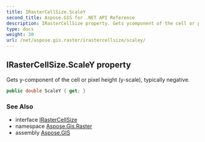 ```yaml
---
title: IRasterCellSize.ScaleY
second_title: Aspose.GIS for .NET API Reference
description: IRasterCellSize property. Gets ycomponent of the cell or pixel height yscale typically negative.
type: docs
weight: 30
url: /net/aspose.gis.raster/irastercellsize/scaley/
---
```

## IRasterCellSize.ScaleY property

Gets y-component of the cell or pixel height (y-scale), typically negative.

```csharp
public double ScaleY { get; }
```

### See Also

* interface [IRasterCellSize](../)
* namespace [Aspose.Gis.Raster](../../irastercellsize/)
* assembly [Aspose.GIS](../../../)



